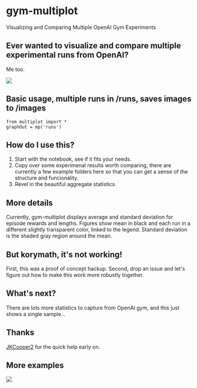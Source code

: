 # gym-multiplot
Visualizing and Comparing Multiple OpenAI Gym Experiments

## Ever wanted to visualize and compare multiple experimental runs from OpenAI?
Me too.

<img src="https://raw.githubusercontent.com/korymath/gym-multiplot/master/images/example-reward.png?raw=true"/>

## Basic usage, multiple runs in /runs, saves images to /images
~~~~
from multiplot import *
graphOut = mp('runs')
~~~~


## How do I use this?
1. Start with the notebook, see if it fits your needs.
2. Copy over some experimenal results worth comparing, there are currently a few example folders here so that you can get a sense of the structure and funcionality.
3. Revel in the beautiful aggregate statistics.

## More details
Currently, gym-multiplot displays average and standard deviation for episode rewards and lengths. 
Figures show mean in black and each run in a different slightly transparent color, linked to the legend. Standard deviation is the shaded gray region around the mean.

## But korymath, it's not working! 
First, this was a proof of concept hackup. 
Second, drop an issue and let's figure out how to make this work more robustly together.

## What's next?
There are lots more statistics to capture from OpenAI gym, and this just shows a single sample... 

## Thanks
[JKCooper2](https://github.com/JKCooper2) for the quick help early on.

## More examples
<img src="https://github.com/korymath/gym-multiplot/blob/master/images/example-length.png?raw=true"/>
